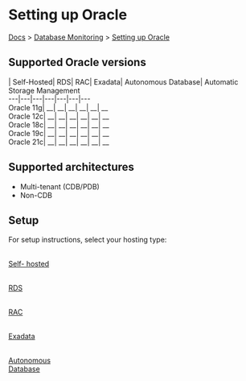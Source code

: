 # Setting up Oracle

[Docs](https://docs.datadoghq.com/) > [Database
Monitoring](https://docs.datadoghq.com/database_monitoring/) > [Setting up
Oracle](https://docs.datadoghq.com/database_monitoring/setup_oracle/)

## Supported Oracle versions

| Self-Hosted| RDS| RAC| Exadata| Autonomous Database| Automatic Storage
Management  
---|---|---|---|---|---|---  
Oracle 11g|  __| __| __| __| __| __  
Oracle 12c|  __| __| __| __| __| __  
Oracle 18c|  __| __| __| __| __| __  
Oracle 19c|  __| __| __| __| __| __  
Oracle 21c|  __| __| __| __| __| __  
  
## Supported architectures

  * Multi-tenant (CDB/PDB)
  * Non-CDB

## Setup

For setup instructions, select your hosting type:

[  
Self-
hosted](https://docs.datadoghq.com/database_monitoring/setup_oracle/selfhosted)

[  
RDS](https://docs.datadoghq.com/database_monitoring/setup_oracle/rds)

[  
RAC](https://docs.datadoghq.com/database_monitoring/setup_oracle/rac)

[  
Exadata](https://docs.datadoghq.com/database_monitoring/setup_oracle/exadata)

[  
Autonomous  
Database](https://docs.datadoghq.com/database_monitoring/setup_oracle/autonomous_database)

